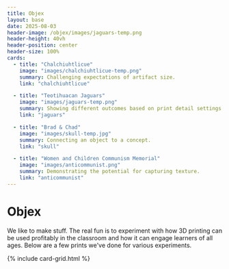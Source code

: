 ```yaml
---
title: Objex
layout: base
date: 2025-08-03
header-image: /objex/images/jaguars-temp.png
header-height: 40vh
header-position: center
header-size: 100%
cards:
  - title: "Chalchiuhtlicue"
    image: "images/chalchiuhtlicue-temp.png"
    summary: Challenging expectations of artifact size.
    link: "chalchiuhtlicue"

  - title: "Teotihuacan Jaguars"
    image: "images/jaguars-temp.png"
    summary: Showing different outcomes based on print detail settings.
    link: "jaguars"

  - title: "Brad & Chad"
    image: "images/skull-temp.jpg"
    summary: Connecting an object to a concept.
    link: "skull"

  - title: "Women and Children Communism Memorial"
    image: "images/anticommunist.png"
    summary: Demonstrating the potential for capturing texture.
    link: "anticommunist"
---
```


# Objex

We like to make stuff. The real fun is to experiment with how 3D printing can be used profitably in the classroom and how it can engage learners of all ages. Below are a few prints we've done for various experiments.

{% include card-grid.html %}